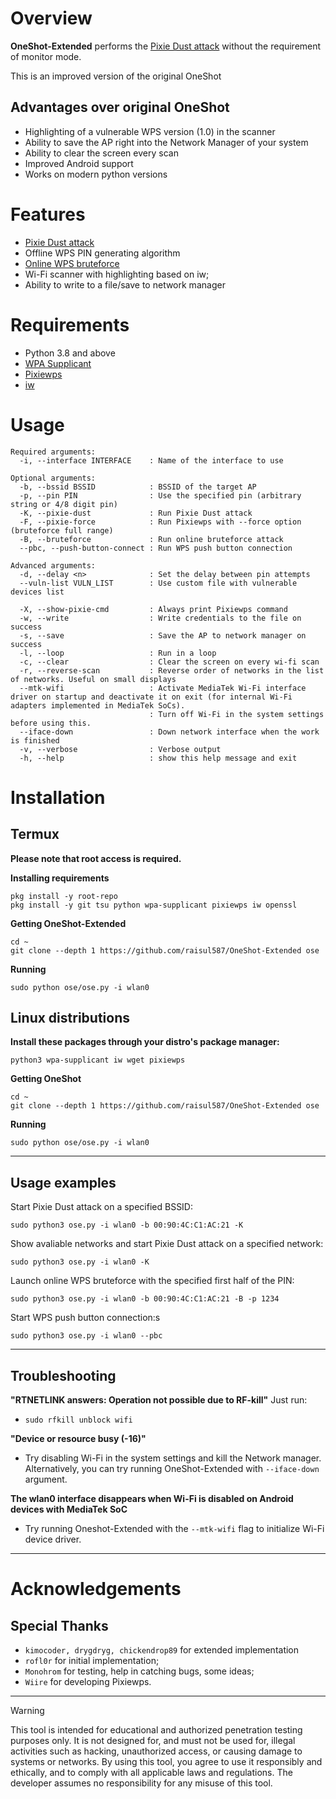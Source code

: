# Overview
**OneShot-Extended** performs the [Pixie Dust attack](https://forums.kali.org/showthread.php?24286-WPS-Pixie-Dust-Attack-Offline-WPS-Attack) without the requirement of monitor mode.

This is an improved version of the original OneShot

## Advantages over original OneShot
 - Highlighting of a vulnerable WPS version (1.0) in the scanner
 - Ability to save the AP right into the Network Manager of your system
 - Ability to clear the screen every scan
 - Improved Android support
 - Works on modern python versions

# Features
 - [Pixie Dust attack](https://forums.kali.org/showthread.php?24286-WPS-Pixie-Dust-Attack-Offline-WPS-Attack)
 - Offline WPS PIN generating algorithm
 - [Online WPS bruteforce](https://sviehb.files.wordpress.com/2011/12/viehboeck_wps.pdf)
 - Wi-Fi scanner with highlighting based on iw;
 - Ability to write to a file/save to network manager

# Requirements
 - Python 3.8 and above
 - [WPA Supplicant](https://www.w1.fi/wpa_supplicant/)
 - [Pixiewps](https://github.com/wiire-a/pixiewps)
 - [iw](https://wireless.wiki.kernel.org/en/users/documentation/iw)

# Usage
```
Required arguments: 
  -i, --interface INTERFACE    : Name of the interface to use

Optional arguments:
  -b, --bssid BSSID            : BSSID of the target AP
  -p, --pin PIN                : Use the specified pin (arbitrary string or 4/8 digit pin)
  -K, --pixie-dust             : Run Pixie Dust attack
  -F, --pixie-force            : Run Pixiewps with --force option (bruteforce full range)
  -B, --bruteforce             : Run online bruteforce attack
  --pbc, --push-button-connect : Run WPS push button connection

Advanced arguments:
  -d, --delay <n>              : Set the delay between pin attempts
  --vuln-list VULN_LIST        : Use custom file with vulnerable devices list

  -X, --show-pixie-cmd         : Always print Pixiewps command
  -w, --write                  : Write credentials to the file on success
  -s, --save                   : Save the AP to network manager on success
  -l, --loop                   : Run in a loop
  -c, --clear                  : Clear the screen on every wi-fi scan
  -r, --reverse-scan           : Reverse order of networks in the list of networks. Useful on small displays
  --mtk-wifi                   : Activate MediaTek Wi-Fi interface driver on startup and deactivate it on exit (for internal Wi-Fi adapters implemented in MediaTek SoCs). 
                               : Turn off Wi-Fi in the system settings before using this.
  --iface-down                 : Down network interface when the work is finished
  -v, --verbose                : Verbose output
  -h, --help                   : show this help message and exit
 ```

# Installation
## Termux
**Please note that root access is required.**  

**Installing requirements**
 ```shell
 pkg install -y root-repo
 pkg install -y git tsu python wpa-supplicant pixiewps iw openssl
 ```
**Getting OneShot-Extended**
 ```shell
 cd ~
 git clone --depth 1 https://github.com/raisul587/OneShot-Extended ose
 ```
**Running**
 ```shell
 sudo python ose/ose.py -i wlan0
 ```

## Linux distributions 
**Install these packages through your distro's package manager:**
 ```shell
 python3 wpa-supplicant iw wget pixiewps
 ```
 
**Getting OneShot**
 ```shell
 cd ~
 git clone --depth 1 https://github.com/raisul587/OneShot-Extended ose
 ```
**Running**
 ```shell
 sudo python ose/ose.py -i wlan0
 ```

-----

## Usage examples
Start Pixie Dust attack on a specified BSSID:
 ```shell
 sudo python3 ose.py -i wlan0 -b 00:90:4C:C1:AC:21 -K
 ```
Show avaliable networks and start Pixie Dust attack on a specified network:
 ```shell
 sudo python3 ose.py -i wlan0 -K
 ```
Launch online WPS bruteforce with the specified first half of the PIN:
 ```shell
 sudo python3 ose.py -i wlan0 -b 00:90:4C:C1:AC:21 -B -p 1234
 ```
 Start WPS push button connection:s
 ```shell
 sudo python3 ose.py -i wlan0 --pbc
 ```

-----

## Troubleshooting
**"RTNETLINK answers: Operation not possible due to RF-kill"**
 Just run:
- ```sudo rfkill unblock wifi```

**"Device or resource busy (-16)"**
- Try disabling Wi-Fi in the system settings and kill the Network manager. Alternatively, you can try running OneShot-Extended with ```--iface-down``` argument.

**The wlan0 interface disappears when Wi-Fi is disabled on Android devices with MediaTek SoC**
- Try running Oneshot-Extended with the `--mtk-wifi` flag to initialize Wi-Fi device driver.

-----

# Acknowledgements
## Special Thanks
* `kimocoder, drygdryg, chickendrop89` for extended implementation 
* `rofl0r` for initial implementation;
* `Monohrom` for testing, help in catching bugs, some ideas;
* `Wiire` for developing Pixiewps.

-----

> [!WARNING] 
> This tool is intended for educational and authorized penetration testing purposes only.
> It is not designed for, and must not be used for, illegal activities such as hacking, unauthorized access, or causing damage to systems or networks.
> By using this tool, you agree to use it responsibly and ethically, and to comply with all applicable laws and regulations.
> The developer assumes no responsibility for any misuse of this tool.

